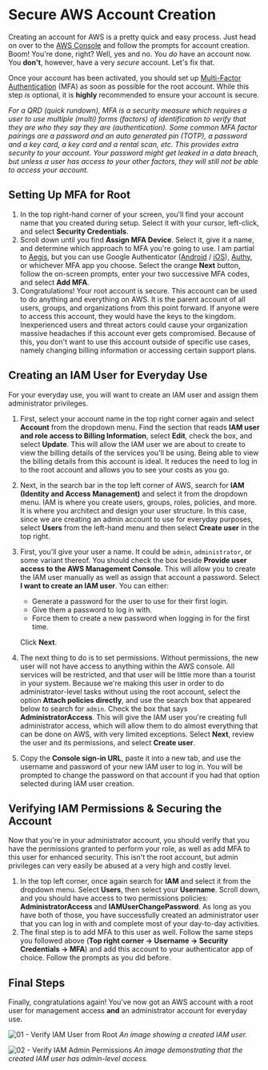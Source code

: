 # Secure AWS Account Creation

Creating an account for AWS is a pretty quick and easy process. Just head on over to the [AWS Console](https://signin.aws.amazon.com/signup?request_type=register) and follow the prompts for account creation. Boom! You're done, right? Well, yes and no. You *do* have an account now. You **don't**, however, have a very *secure* account. Let's fix that.

Once your account has been activated, you should set up [Multi-Factor Authentication](https://docs.aws.amazon.com/IAM/latest/UserGuide/enable-mfa-for-root.html) (MFA) as soon as possible for the root account.  While this step *is* optional, it is **highly** recommended to ensure your account is secure.

*For a QRD (quick rundown), MFA is a security measure which requires a user to use multiple (multi) forms (factors) of identification to verify that they are who they say they are (authentication). Some common MFA factor pairings are a password and an auto generated pin (TOTP), a password and a key card, a key card and a rental scan, etc. This provides extra security to your account. Your password might get leaked in a data breach, but unless a user has access to your other factors, they will still not be able to access your account.*

## Setting Up MFA for Root

1. In the top right-hand corner of your screen, you'll find your account name that you created during setup. Select it with your cursor, left-click, and select **Security Credentials**.
2. Scroll down until you find **Assign MFA Device**. Select it, give it a name, and determine which approach to MFA you're going to use. I am partial to [Aegis](https://getaegis.app/), but you can use Google Authenticator ([Android](https://play.google.com/store/apps/details?id=com.google.android.apps.authenticator2&hl=en_US&pli=1) / [iOS](https://apps.apple.com/us/app/google-authenticator/id388497605)), [Authy](https://www.authy.com/), or whichever MFA app you choose. Select the orange **Next** button, follow the on-screen prompts, enter your two successive MFA codes, and select **Add MFA**.
3. Congratulations! Your root account is secure. This account can be used to do anything and everything on AWS. It is the parent account of all users, groups, and organizations from this point forward. If anyone were to access this account, they would have the keys to the kingdom. Inexperienced users and threat actors could cause your organization massive headaches if this account ever gets compromised. Because of this, you don't want to use this account outside of specific use cases, namely changing billing information or accessing certain support plans.

## Creating an IAM User for Everyday Use

For your everyday use, you will want to create an IAM user and assign them administrator privileges.

1. First, select your account name in the top right corner again and select **Account** from the dropdown menu. Find the section that reads **IAM user and role access to Billing Information**, select **Edit**, check the box, and select **Update**. This will allow the IAM user we are about to create to view the billing details of the services you'll be using. Being able to view the billing details from this account is ideal. It reduces the need to log in to the root account and allows you to see your costs as you go.
2. Next, in the search bar in the top left corner of AWS, search for **IAM (Identity and Access Management)** and select it from the dropdown menu. IAM is where you create users, groups, roles, policies, and more. It is where you architect and design your user structure. In this case, since we are creating an admin account to use for everyday purposes, select **Users** from the left-hand menu and then select **Create user** in the top right.
3. First, you'll give your user a name. It could be `admin`, `administrator`, or some variant thereof. You should check the box beside **Provide user access to the AWS Management Console**. This will allow you to create the IAM user manually as well as assign that account a password. Select **I want to create an IAM user**. You can either:
   - Generate a password for the user to use for their first login.
   - Give them a password to log in with.
   - Force them to create a new password when logging in for the first time.
   
   Click **Next**.
4. The next thing to do is to set permissions. Without permissions, the new user will not have access to anything within the AWS console. All services will be restricted, and that user will be little more than a tourist in your system. Because we're making this user in order to do administrator-level tasks without using the root account, select the option **Attach policies directly**, and use the search box that appeared below to search for `admin`. Check the box that says **AdministratorAccess**. This will give the IAM user you're creating full administrator access, which will allow them to do almost everything that can be done on AWS, with very limited exceptions. Select **Next**, review the user and its permissions, and select **Create user**.
5. Copy the **Console sign-in URL**, paste it into a new tab, and use the username and password of your new IAM user to log in. You will be prompted to change the password on that account if you had that option selected during IAM user creation.

## Verifying IAM Permissions & Securing the Account

Now that you're in your administrator account, you should verify that you have the permissions granted to perform your role, as well as add MFA to this user for enhanced security. This isn't the root account, but admin privileges can very easily be abused at a very high and costly level.

1. In the top left corner, once again search for **IAM** and select it from the dropdown menu. Select **Users**, then select your **Username**. Scroll down, and you should have access to two permissions policies: **AdministratorAccess** and **IAMUserChangePassword**. As long as you have both of those, you have successfully created an administrator user that you can log in with and complete most of your day-to-day activities.
2. The final step is to add MFA to this user as well. Follow the same steps you followed above (**Top right corner → Username → Security Credentials → MFA**) and add this account to your authenticator app of choice. Follow the prompts as you did before.

## Final Steps

Finally, congratulations again! You've now got an AWS account with a root user for management access **and** an administrator account for everyday use.

![01 - Verify IAM User from Root](https://github.com/user-attachments/assets/4e35e113-abeb-4ef3-a67d-0425afbe182b)
*An image showing a created IAM user.*

![02 - Verify IAM Admin Permissions](https://github.com/user-attachments/assets/1103b99e-9c46-47af-921c-de27255b89b1)
*An image demonstrating that the created IAM user has admin-level access.*

